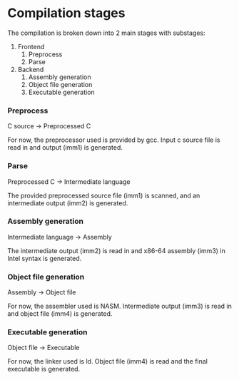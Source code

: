 # Compilation stages

The compilation is broken down into 2 main stages with substages:

1. Frontend
    1. Preprocess
    2. Parse
2. Backend
    1. Assembly generation
    2. Object file generation
    3. Executable generation

### Preprocess

C source -> Preprocessed C

For now, the preprocessor used is provided by gcc. Input c source file is read in and output (imm1) is generated.

### Parse

Preprocessed C -> Intermediate language

The provided preprocessed source file (imm1) is scanned, and an intermediate output (imm2) is generated.

### Assembly generation

Intermediate language -> Assembly

The intermediate output (imm2) is read in and x86-64 assembly (imm3) in Intel syntax is generated.

### Object file generation

Assembly -> Object file

For now, the assembler used is NASM. Intermediate output (imm3) is read in and object file (imm4) is generated.

### Executable generation

Object file -> Executable

For now, the linker used is ld. Object file (imm4) is read and the final executable is generated.

